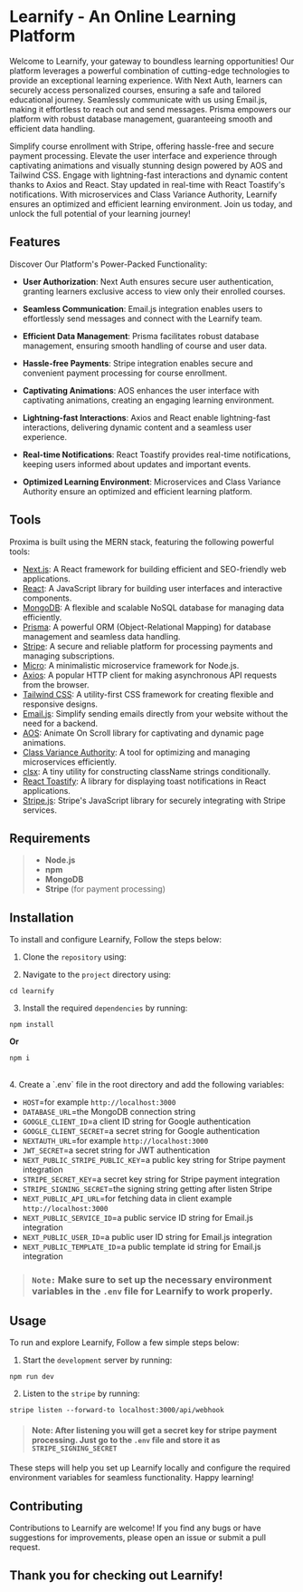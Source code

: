 # Learnify - An Online Learning Platform

Welcome to Learnify, your gateway to boundless learning opportunities! Our platform leverages a powerful combination of cutting-edge technologies to provide an exceptional learning experience. With Next Auth, learners can securely access personalized courses, ensuring a safe and tailored educational journey. Seamlessly communicate with us using Email.js, making it effortless to reach out and send messages. Prisma empowers our platform with robust database management, guaranteeing smooth and efficient data handling.

Simplify course enrollment with Stripe, offering hassle-free and secure payment processing. Elevate the user interface and experience through captivating animations and visually stunning design powered by AOS and Tailwind CSS. Engage with lightning-fast interactions and dynamic content thanks to Axios and React. Stay updated in real-time with React Toastify's notifications. With microservices and Class Variance Authority, Learnify ensures an optimized and efficient learning environment. Join us today, and unlock the full potential of your learning journey!

## Features

Discover Our Platform's Power-Packed Functionality:

- **User Authorization**: Next Auth ensures secure user authentication, granting learners exclusive access to view only their enrolled courses.

- **Seamless Communication**: Email.js integration enables users to effortlessly send messages and connect with the Learnify team.

- **Efficient Data Management**: Prisma facilitates robust database management, ensuring smooth handling of course and user data.

- **Hassle-free Payments**: Stripe integration enables secure and convenient payment processing for course enrollment.

- **Captivating Animations**: AOS enhances the user interface with captivating animations, creating an engaging learning environment.

- **Lightning-fast Interactions**: Axios and React enable lightning-fast interactions, delivering dynamic content and a seamless user experience.

- **Real-time Notifications**: React Toastify provides real-time notifications, keeping users informed about updates and important events.

- **Optimized Learning Environment**: Microservices and Class Variance Authority ensure an optimized and efficient learning platform.

## Tools

Proxima is built using the MERN stack, featuring the following powerful tools:

- [Next.js](https://nextjs.org/): A React framework for building efficient and SEO-friendly web applications.
- [React](https://reactjs.org/): A JavaScript library for building user interfaces and interactive components.
- [MongoDB](https://www.mongodb.com/): A flexible and scalable NoSQL database for managing data efficiently.
- [Prisma](https://www.prisma.io/): A powerful ORM (Object-Relational Mapping) for database management and seamless data handling.
- [Stripe](https://stripe.com/): A secure and reliable platform for processing payments and managing subscriptions.
- [Micro](https://github.com/vercel/micro): A minimalistic microservice framework for Node.js.
- [Axios](https://axios-http.com/): A popular HTTP client for making asynchronous API requests from the browser.
- [Tailwind CSS](https://tailwindcss.com/): A utility-first CSS framework for creating flexible and responsive designs.
- [Email.js](https://www.emailjs.com/): Simplify sending emails directly from your website without the need for a backend.
- [AOS](https://michalsnik.github.io/aos/): Animate On Scroll library for captivating and dynamic page animations.
- [Class Variance Authority](https://cva.style/docs): A tool for optimizing and managing microservices efficiently.
- [clsx](https://github.com/lukeed/clsx): A tiny utility for constructing className strings conditionally.
- [React Toastify](https://fkhadra.github.io/react-toastify/): A library for displaying toast notifications in React applications.
- [Stripe.js](https://stripe.com/docs/js): Stripe's JavaScript library for securely integrating with Stripe services.

## Requirements

> - **Node.js**
> - **npm**
> - **MongoDB**
> - **Stripe** (for payment processing)

## Installation

To install and configure Learnify, Follow the steps below:

1. Clone the `repository` using:


2. Navigate to the `project` directory using:

```
cd learnify
```

3. Install the required `dependencies` by running:

```
npm install
```

**Or**

```
npm i
```

<br>
4. Create a `.env` file in the root directory and add the following variables:

- `HOST`=for example `http://localhost:3000`
- `DATABASE_URL`=the MongoDB connection string
- `GOOGLE_CLIENT_ID`=a client ID string for Google authentication
- `GOOGLE_CLIENT_SECRET`=a secret string for Google authentication
- `NEXTAUTH_URL`=for example `http://localhost:3000`
- `JWT_SECRET`=a secret string for JWT authentication
- `NEXT_PUBLIC_STRIPE_PUBLIC_KEY`=a public key string for Stripe payment integration
- `STRIPE_SECRET_KEY`=a secret key string for Stripe payment integration
- `STRIPE_SIGNING_SECRET`=the signing string getting after listen Stripe
- `NEXT_PUBLIC_API_URL`=for fetching data in client example `http://localhost:3000`
- `NEXT_PUBLIC_SERVICE_ID`=a public service ID string for Email.js integration
- `NEXT_PUBLIC_USER_ID`=a public user ID string for Email.js integration
- `NEXT_PUBLIC_TEMPLATE_ID`=a public template id string for Email.js integration

> ### `Note:` Make sure to set up the necessary environment variables in the `.env` file for Learnify to work properly.

## Usage

To run and explore Learnify, Follow a few simple steps below:

1. Start the `development` server by running:

```
npm run dev
```

2. Listen to the `stripe` by running:

```
stripe listen --forward-to localhost:3000/api/webhook
```

> #### Note: After listening you will get a secret key for stripe payment processing. Just go to the `.env` file and store it as `STRIPE_SIGNING_SECRET`

These steps will help you set up Learnify locally and configure the required environment variables for seamless functionality. Happy learning!

## Contributing

Contributions to Learnify are welcome! If you find any bugs or have suggestions for improvements, please open an issue or submit a pull request.

## Thank you for checking out Learnify!

